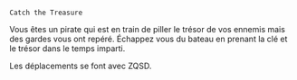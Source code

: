 
         
                                                                                             Catch the Treasure


Vous êtes un pirate qui est en train de piller le trésor de vos ennemis mais des gardes vous ont repéré. Échappez vous du bateau en prenant la clé et le trésor dans le temps imparti.

Les déplacements se font avec ZQSD.
